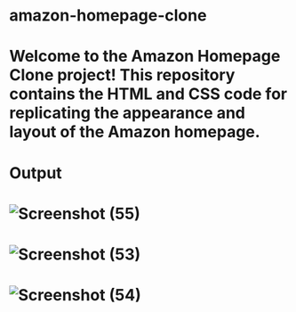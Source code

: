 # amazon-homepage-clone
# Welcome to the Amazon Homepage Clone project! This repository contains the HTML and CSS code for replicating the appearance and layout of the Amazon homepage.
# <h1>Output<h1>
# ![Screenshot (55)](https://github.com/ShwetaYadav224/amazon-homepage-clone/assets/143342643/e473d3ae-7fd3-4d25-9e1e-f6fc77d939c2)
# ![Screenshot (53)](https://github.com/ShwetaYadav224/amazon-homepage-clone/assets/143342643/5a20184c-ddb5-4171-8cbc-e805a4d0a751)

# ![Screenshot (54)](https://github.com/ShwetaYadav224/amazon-homepage-clone/assets/143342643/91988d30-0bb3-43d5-8346-24faf068fc81)



